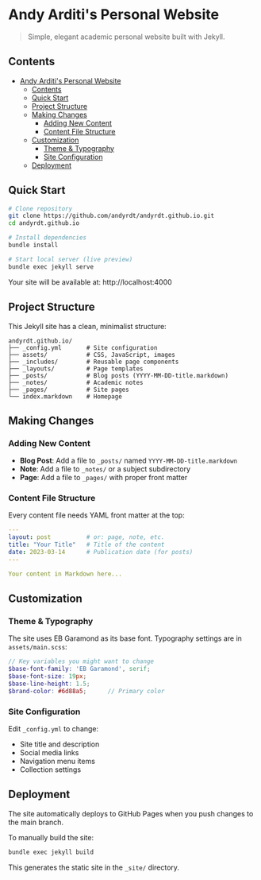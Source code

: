# Andy Arditi's Personal Website

> Simple, elegant academic personal website built with Jekyll.

## Contents

- [Andy Arditi's Personal Website](#andy-arditis-personal-website)
  - [Contents](#contents)
  - [Quick Start](#quick-start)
  - [Project Structure](#project-structure)
  - [Making Changes](#making-changes)
    - [Adding New Content](#adding-new-content)
    - [Content File Structure](#content-file-structure)
  - [Customization](#customization)
    - [Theme \& Typography](#theme--typography)
    - [Site Configuration](#site-configuration)
  - [Deployment](#deployment)

## Quick Start

```bash
# Clone repository
git clone https://github.com/andyrdt/andyrdt.github.io.git
cd andyrdt.github.io

# Install dependencies
bundle install

# Start local server (live preview)
bundle exec jekyll serve
```

Your site will be available at: http://localhost:4000

## Project Structure

This Jekyll site has a clean, minimalist structure:

```
andyrdt.github.io/
├── _config.yml       # Site configuration
├── assets/           # CSS, JavaScript, images
├── _includes/        # Reusable page components
├── _layouts/         # Page templates
├── _posts/           # Blog posts (YYYY-MM-DD-title.markdown)
├── _notes/           # Academic notes
├── _pages/           # Site pages
└── index.markdown    # Homepage
```

## Making Changes

### Adding New Content

- **Blog Post**: Add a file to `_posts/` named `YYYY-MM-DD-title.markdown`
- **Note**: Add a file to `_notes/` or a subject subdirectory
- **Page**: Add a file to `_pages/` with proper front matter

### Content File Structure

Every content file needs YAML front matter at the top:

```yaml
---
layout: post          # or: page, note, etc.
title: "Your Title"   # Title of the content
date: 2023-03-14      # Publication date (for posts)
---

Your content in Markdown here...
```

## Customization

### Theme & Typography

The site uses EB Garamond as its base font. Typography settings are in `assets/main.scss`:

```scss
// Key variables you might want to change
$base-font-family: 'EB Garamond', serif;
$base-font-size: 19px;
$base-line-height: 1.5;
$brand-color: #6d88a5;      // Primary color
```

### Site Configuration

Edit `_config.yml` to change:
- Site title and description
- Social media links
- Navigation menu items
- Collection settings

## Deployment

The site automatically deploys to GitHub Pages when you push changes to the main branch.

To manually build the site:

```bash
bundle exec jekyll build
```

This generates the static site in the `_site/` directory. 
